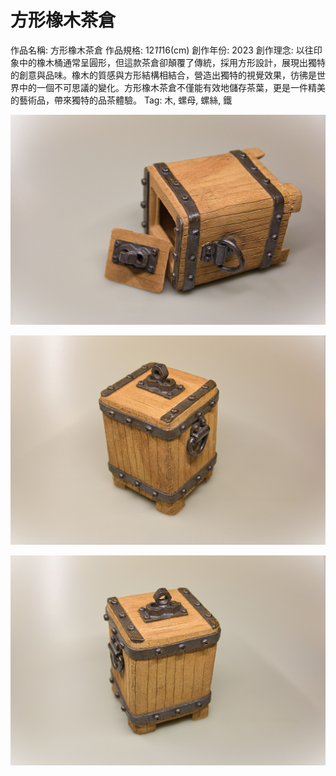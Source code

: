 # 方形橡木茶倉

作品名稱: 方形橡木茶倉
作品規格: 12*11*16(cm)
創作年份: 2023
創作理念: 以往印象中的橡木桶通常呈圓形，但這款茶倉卻顛覆了傳統，採用方形設計，展現出獨特的創意與品味。橡木的質感與方形結構相結合，營造出獨特的視覺效果，彷彿是世界中的一個不可思議的變化。方形橡木茶倉不僅能有效地儲存茶葉，更是一件精美的藝術品，帶來獨特的品茶體驗。
Tag: 木, 螺母, 螺絲, 鐵

[](https://www.notion.so)

![木桶方茶倉01_3.jpg](%25E6%259C%25A8%25E6%25A1%25B6%25E6%2596%25B9%25E8%258C%25B6%25E5%2580%258901_3.jpg)

![木桶方茶倉01_2.jpg](%25E6%259C%25A8%25E6%25A1%25B6%25E6%2596%25B9%25E8%258C%25B6%25E5%2580%258901_2.jpg)

![木桶方茶倉01_1.jpg](%25E6%259C%25A8%25E6%25A1%25B6%25E6%2596%25B9%25E8%258C%25B6%25E5%2580%258901_1.jpg)